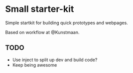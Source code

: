 # Small starter-kit

Simple startkit for building quick prototypes and webpages.

Based on workflow at @Kunstmaan.


## TODO
- Use inject to split up dev and build code?
- Keep being awesome
